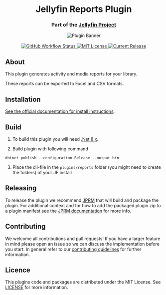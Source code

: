 <h1 align="center">Jellyfin Reports Plugin</h1>
<h3 align="center">Part of the <a href="https://jellyfin.org">Jellyfin Project</a></h3>

<p align="center">
<img alt="Plugin Banner" src="https://raw.githubusercontent.com/jellyfin/jellyfin-ux/master/plugins/SVG/jellyfin-plugin-reports.svg?sanitize=true"/>
<br/>
<br/>
<a href="https://github.com/jellyfin/jellyfin-plugin-reports/actions?query=workflow%3A%22Test+Build+Plugin%22">
<img alt="GitHub Workflow Status" src="https://img.shields.io/github/workflow/status/jellyfin/jellyfin-plugin-reports/Test%20Build%20Plugin.svg">
</a>
<a href="https://github.com/jellyfin/jellyfin-plugin-reports">
<img alt="MIT License" src="https://img.shields.io/github/license/jellyfin/jellyfin-plugin-reports.svg"/>
</a>
<a href="https://github.com/jellyfin/jellyfin-plugin-reports/releases">
<img alt="Current Release" src="https://img.shields.io/github/release/jellyfin/jellyfin-plugin-reports.svg"/>
</a>
</p>

## About

This plugin generates activity and media reports for your library.

These reports can be exported to Excel and CSV formats.

## Installation

[See the official documentation for install instructions](https://jellyfin.org/docs/general/server/plugins/index.html#installing).

## Build

1. To build this plugin you will need [.Net 8.x](https://dotnet.microsoft.com/download/dotnet/8.0).

2. Build plugin with following command
  ```
  dotnet publish --configuration Release --output bin
  ```

3. Place the dll-file in the `plugins/reports` folder (you might need to create the folders) of your JF install

## Releasing

To release the plugin we recommend [JPRM](https://github.com/oddstr13/jellyfin-plugin-repository-manager) that will build and package the plugin.
For additional context and for how to add the packaged plugin zip to a plugin manifest see the [JPRM documentation](https://github.com/oddstr13/jellyfin-plugin-repository-manager) for more info.

## Contributing

We welcome all contributions and pull requests! If you have a larger feature in mind please open an issue so we can discuss the implementation before you start.
In general refer to our [contributing guidelines](https://github.com/jellyfin/.github/blob/master/CONTRIBUTING.md) for further information.

## Licence

This plugins code and packages are distributed under the MIT License. See [LICENSE](./LICENSE) for more information.
